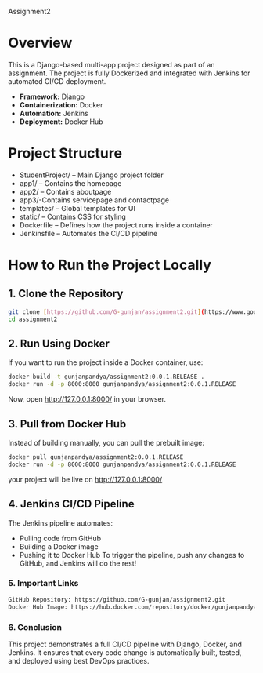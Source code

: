 Assignment2
# Overview

This is a Django-based multi-app project designed as part of an assignment. The project is fully Dockerized and integrated with Jenkins for automated CI/CD deployment.

* **Framework:** Django
* **Containerization:** Docker
* **Automation:** Jenkins
* **Deployment:** Docker Hub

# Project Structure
* StudentProject/ – Main Django project folder
* app1/ – Contains the homepage
* app2/ – Contains aboutpage
* app3/-Contains servicepage and contactpage
* templates/ – Global templates for UI
* static/ – Contains CSS for styling
* Dockerfile – Defines how the project runs inside a container
* Jenkinsfile – Automates the CI/CD pipeline
# How to Run the Project Locally

## 1. Clone the Repository

```bash
git clone [https://github.com/G-gunjan/assignment2.git](https://www.google.com/search?q=https://github.com/G-gunjan/assignment2.git)
cd assignment2
```
## 2. Run Using Docker
If you want to run the project inside a Docker container, use:  
```bash
docker build -t gunjanpandya/assignment2:0.0.1.RELEASE .
docker run -d -p 8000:8000 gunjanpandya/assignment2:0.0.1.RELEASE
```
Now, open http://127.0.0.1:8000/ in your browser.
## 3. Pull from Docker Hub
Instead of building manually, you can pull the prebuilt image:
```bash
docker pull gunjanpandya/assignment2:0.0.1.RELEASE
docker run -d -p 8000:8000 gunjanpandya/assignment2:0.0.1.RELEASE
```
your project will be live on http://127.0.0.1:8000/
## 4. Jenkins CI/CD Pipeline
The Jenkins pipeline automates:

* Pulling code from GitHub
*  Building a Docker image
*  Pushing it to Docker Hub
To trigger the pipeline, push any changes to GitHub, and Jenkins will do the rest!
### 5. Important Links
```bash
GitHub Repository: https://github.com/G-gunjan/assignment2.git
Docker Hub Image: https://hub.docker.com/repository/docker/gunjanpandya/assignment2/general
```
### 6. Conclusion
This project demonstrates a full CI/CD pipeline with Django, Docker, and Jenkins. It ensures that every code change is automatically built, tested, and deployed using best DevOps practices.
